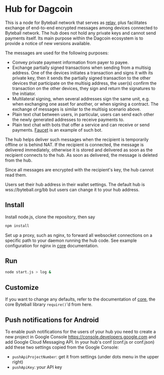 # Hub for Dagcoin

This is a node for Byteball network that serves as [relay](../../../byteball-relay), plus facilitates exchange of end-to-end encrypted messages among devices connected to Byteball network.  The hub does not hold any private keys and cannot send payments itself.
Its main purpose within the Dagcoin ecosystem is to provide a notice of new versions available.

The messages are used for the following purposes:
* Convey private payment information from payer to payee.
* Exchange partially signed transactions when sending from a multisig address.  One of the devices initiates a transaction and signs it with its private key, then it sends the partially signed transaction to the other devices that participate on the multisig address, the user(s) confirm the transaction on the other devices, they sign and return the signatures to the initiator.
* Multilateral signing, when several addresses sign the same unit, e.g. when exchanging one asset for another, or when signing a contract.  The exchange of messages is similar to the multisig scenario above.
* Plain text chat between users, in particular, users can send each other the newly generated addresses to receive payments to.
* Plain text chat with bots that offer a service and can receive or send payments.  [Faucet](../../../byteball-faucet) is an example of such bot.

The hub helps deliver such messages when the recipient is temporarily offline or is behind NAT.  If the recipient is connected, the message is delivered immediately, otherwise it is stored and delivered as soon as the recipient connects to the hub.  As soon as delivered, the message is deleted from the hub.

Since all messages are encrypted with the recipient's key, the hub cannot read them.

Users set their hub address in their wallet settings.  The default hub is wss://byteball.org/bb but users can change it to your hub address.

## Install

Install node.js, clone the repository, then say
```sh
npm install
```
Set up a proxy, such as nginx, to forward all websocket connections on a specific path to your daemon running the hub code.  See example configuration for nginx in [core](../../../core) documentation.

## Run
```sh
node start.js > log &
```
## Customize

If you want to change any defaults, refer to the documentation of [core](../../../core), the core Byteball library `require()`'d from here.

## Push notifications for Android

To enable push notifications for the users of your hub you need to create a new project in Google Console https://console.developers.google.com and add Google Cloud Messaging API.  In your hub's conf (conf.js or conf.json) add these two settings copied from the Google Console:
* `pushApiProjectNumber`: get it from settings (under dots menu in the upper right)
* `pushApiKey`: your API key
